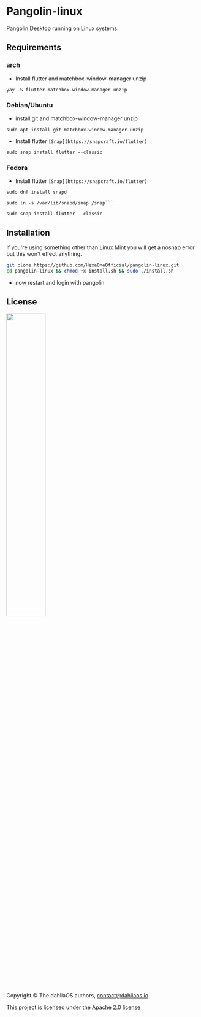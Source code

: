 # Pangolin-linux
Pangolin Desktop running on Linux systems.

## Requirements

### arch

- Install flutter and matchbox-window-manager unzip
```
yay -S flutter matchbox-window-manager unzip
```
### Debian/Ubuntu

- install git and matchbox-window-manager unzip
```
sudo apt install git matchbox-window-manager unzip
```
- Install flutter `[Snap](https://snapcraft.io/flutter)`
```
sudo snap install flutter --classic
```

### Fedora

- Install flutter `[Snap](https://snapcraft.io/flutter)`
```
sudo dnf install snapd
```

```
sudo ln -s /var/lib/snapd/snap /snap```
```

```
sudo snap install flutter --classic
```

## Installation

If you're using something other than Linux Mint you will get a nosnap error but this won't effect anything.
```bash
git clone https://github.com/HexaOneOfficial/pangolin-linux.git
cd pangolin-linux && chmod +x install.sh && sudo ./install.sh
```
- now restart and login with pangolin

## License

<p align="left">
  <img width="45%" src="https://github.com/dahliaos/brand/blob/master/Logo%20SVGs/dahliaOS%20logo%20with%20text%20(drop%20shadow).svg"
</p>

Copyright © The dahliaOS authors, contact@dahliaos.io

This project is licensed under the [Apache 2.0 license](../LICENSE)
